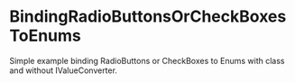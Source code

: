 # BindingRadioButtonsOrCheckBoxesToEnums
Simple example binding RadioButtons or CheckBoxes to Enums with class and without IValueConverter.
